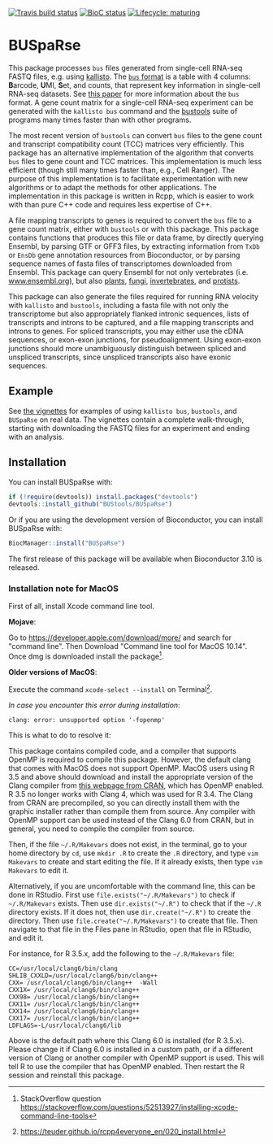 <!-- badges: start -->
[![Travis build status](https://travis-ci.com/BUStools/BUSpaRse.svg?branch=master)](https://travis-ci.com/BUStools/BUSpaRse)
[![BioC status](http://www.bioconductor.org/shields/build/devel/bioc/BUSpaRse.svg)](https://bioconductor.org/checkResults/devel/bioc-LATEST/BUSpaRse)
[![Lifecycle: maturing](https://img.shields.io/badge/lifecycle-maturing-blue.svg)](https://www.tidyverse.org/lifecycle/#maturing)
<!-- badges: end -->

# BUSpaRse

This package processes `bus` files generated from single-cell RNA-seq FASTQ files, e.g. using [kallisto](http://pachterlab.github.io/kallisto/). The [`bus` format](https://github.com/BUStools/BUS-format) is a table with 4 columns: **B**arcode, **U**MI, **S**et, and counts, that represent key information in single-cell RNA-seq datasets. See [this paper](https://academic.oup.com/bioinformatics/advance-article-abstract/doi/10.1093/bioinformatics/btz279/5487510?redirectedFrom=fulltext) for more information about the `bus` format. A gene count matrix for a single-cell RNA-seq experiment can be generated with the `kallisto bus` command and the [bustools](https://bustools.github.io/) suite of programs many times faster than with other programs. 

The most recent version of `bustools` can convert `bus` files to the gene count and transcript compatibility count (TCC) matrices very efficiently. This package has an alternative implementation of the algorithm that converts `bus` files to gene count and TCC matrices. This implementation is much less efficient (though still many times faster than, e.g., Cell Ranger). The purpose of this implementation is to facilitate experimentation with new algorithms or to adapt the methods for other applications. The implementation in this package is written in Rcpp, which is easier to work with than pure C++ code and requires less expertise of C++.

A file mapping transcripts to genes is required to convert the `bus` file to a gene count matrix, either with `bustools` or with this package. This package contains functions that produces this file or data frame, by directly querying Ensembl, by parsing GTF or GFF3 files, by extracting information from `TxDb` or `EnsDb` gene annotation resources from Bioconductor, or by parsing sequence names of fasta files of transcriptomes downloaded from Ensembl. This package can query Ensembl for not only vertebrates (i.e. www.ensembl.org), but also [plants](plants.ensembl.org), [fungi](fungi.ensembl.org), [invertebrates](metazoa.ensembl.org), and [protists](protists.ensembl.org). 

This package can also generate the files required for running RNA velocity with `kallisto` and `bustools`, including a fasta file with not only the transcriptome but also appropriately flanked intronic sequences, lists of transcripts and introns to be captured, and a file mapping transcripts and introns to genes. For spliced transcripts, you may either use the cDNA sequences, or exon-exon junctions, for pseudoalignment. Using exon-exon junctions should more unambiguously distinguish between spliced and unspliced transcripts, since unspliced transcripts also have exonic sequences. 

## Example
See [the vignettes](https://bustools.github.io/BUS_notebooks_R/index.html) for examples of using `kallisto bus`, `bustools`, and `BUSpaRse` on real data. The vignettes contain a complete walk-through, starting with downloading the FASTQ files for an experiment and ending with an analysis. 

## Installation

You can install BUSpaRse with:

``` r
if (!require(devtools)) install.packages("devtools")
devtools::install_github("BUStools/BUSpaRse")
```

Or if you are using the development version of Bioconductor, you can install BUSpaRse with:

```r
BiocManager::install("BUSpaRse")
```

The first release of this package will be available when Bioconductor 3.10 is released.

### Installation note for MacOS
First of all, install Xcode command line tool. 

**Mojave**:

Go to https://developer.apple.com/download/more/ and search for "command line". Then Download "Command line tool for MacOS 10.14". Once dmg is downloaded install the package[^1].

**Older versions of MacOS**: 

Execute the command `xcode-select --install` on Terminal[^2].

_In case you encounter this error during installation_:

```
clang: error: unsupported option '-fopenmp'
```

This is what to do to resolve it:

This package contains compiled code, and a compiler that supports OpenMP is required to compile this package. However, the default clang that comes with MacOS does not support OpenMP. MacOS users using R 3.5 and above should download and install the appropriate version of the Clang compiler from [this webpage from CRAN](https://cran.r-project.org/bin/macosx/tools/), which has OpenMP enabled. R 3.5 no longer works with Clang 4, which was used for R 3.4. The Clang from CRAN are precompiled, so you can directly install them with the graphic installer rather than compile them from source. Any compiler with OpenMP support can be used instead of the Clang 6.0 from CRAN, but in general, you need to compile the compiler from source.

Then, if the file `~/.R/Makevars` does not exist, in the terminal, go to your home directory by `cd`, use `mkdir .R` to create the `.R` directory, and type `vim Makevars` to create and start editing the file. If it already exists, then type `vim Makevars` to edit it.

Alternatively, if you are uncomfortable with the command line, this can be done in RStudio. First use `file.exists("~/.R/Makevars")` to check if `~/.R/Makevars` exists. Then use `dir.exists("~/.R")` to check that if the `~/.R` directory exists. If it does not, then use `dir.create("~/.R")` to create the directory. Then use `file.create("~/.R/Makevars")` to create that file. Then navigate to that file in the Files pane in RStudio, open that file in RStudio, and edit it.

For instance, for R 3.5.x, add the following to the `~/.R/Makevars` file:

```
CC=/usr/local/clang6/bin/clang
SHLIB_CXXLD=/usr/local/clang6/bin/clang++
CXX= /usr/local/clang6/bin/clang++  -Wall
CXX1X= /usr/local/clang6/bin/clang++
CXX98= /usr/local/clang6/bin/clang++
CXX11= /usr/local/clang6/bin/clang++
CXX14= /usr/local/clang6/bin/clang++
CXX17= /usr/local/clang6/bin/clang++
LDFLAGS=-L/usr/local/clang6/lib

```

Above is the default path where this Clang 6.0 is installed (for R 3.5.x). Please change it if Clang 6.0 is installed in a custom path, or if a different version of Clang or another compiler with OpenMP support is used. This will tell R to use the compiler that has OpenMP enabled. Then restart the R session and reinstall this package.

[^1]: StackOverflow question https://stackoverflow.com/questions/52513927/installing-xcode-command-line-tools

[^2]: https://teuder.github.io/rcpp4everyone_en/020_install.html
